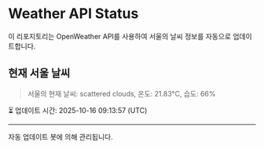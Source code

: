 
# Weather API Status

이 리포지토리는 OpenWeather API를 사용하여 서울의 날씨 정보를 자동으로 업데이트합니다.

## 현재 서울 날씨
> 서울의 현재 날씨: scattered clouds, 온도: 21.83°C, 습도: 66%

⏳ 업데이트 시간: 2025-10-16 09:13:57 (UTC)

---
자동 업데이트 봇에 의해 관리됩니다.
